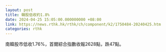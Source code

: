```yaml
---
layout: post
title: 韓股低收約1.8%
date: 2024-04-25 15:05:00.000000000 +08:00
link: https://news.rthk.hk/rthk/ch/component/k2/1750484-20240425.htm
categories: rthk
---
```


南韓股市低收1.76%，首爾綜合指數收報2628點，跌47點。

